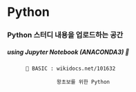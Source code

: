 # Python

### Python 스터디 내용을 업로드하는 공간

##### using Jupyter Notebook (ANACONDA3) 🐍

          📂 BASIC : wikidocs.net/101632 

                    왕초보를 위한 Python
